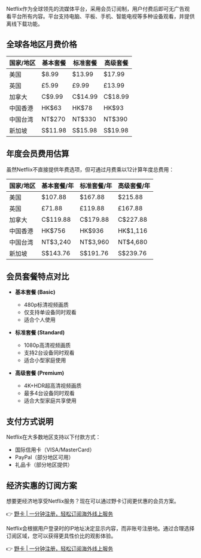 Netflix作为全球领先的流媒体平台，采用会员订阅制，用户付费后即可无广告观看平台所有内容。平台支持电脑、平板、手机、智能电视等多种设备观看，并提供离线下载功能。

## 全球各地区月费价格

| 国家/地区 | 基本套餐 | 标准套餐 | 高级套餐 |
|-----------|----------|----------|-----------|
| 美国 | $8.99 | $13.99 | $17.99 |
| 英国 | £5.99 | £9.99 | £13.99 |
| 加拿大 | C$9.99 | C$14.99 | C$18.99 |
| 中国香港 | HK$63 | HK$78 | HK$93 |
| 中国台湾 | NT$270 | NT$330 | NT$390 |
| 新加坡 | S$11.98 | S$15.98 | S$19.98 |

## 年度会员费用估算

虽然Netflix不直接提供年费选项，但可通过月费乘以12计算年度总费用：

| 国家/地区 | 基本套餐/年 | 标准套餐/年 | 高级套餐/年 |
|-----------|-------------|-------------|-------------|
| 美国 | $107.88 | $167.88 | $215.88 |
| 英国 | £71.88 | £119.88 | £167.88 |
| 加拿大 | C$119.88 | C$179.88 | C$227.88 |
| 中国香港 | HK$756 | HK$936 | HK$1,116 |
| 中国台湾 | NT$3,240 | NT$3,960 | NT$4,680 |
| 新加坡 | S$143.76 | S$191.76 | S$239.76 |

## 会员套餐特点对比

* **基本套餐 (Basic)**
  - 480p标清视频画质
  - 仅支持单设备同时观看
  - 适合个人使用

* **标准套餐 (Standard)**
  - 1080p高清视频画质
  - 支持2台设备同时观看
  - 适合小型家庭使用

* **高级套餐 (Premium)**
  - 4K+HDR超高清视频画质
  - 最多4台设备同时观看
  - 适合大型家庭共享使用

## 支付方式说明

Netflix在大多数地区支持以下付款方式：
- 国际信用卡（VISA/MasterCard）
- PayPal（部分地区可用）
- 礼品卡（部分地区提供）

## 经济实惠的订阅方案

想要更经济地享受Netflix服务？现在可以通过野卡订阅更优惠的会员方案。

👉 [野卡 | 一分钟注册，轻松订阅海外线上服务](https://bit.ly/bewildcard)

Netflix会根据用户登录时的IP地址决定显示内容，而非账号注册地。通过合理选择订阅区域，您可以获得更具性价比的观影体验。

👉 [野卡 | 一分钟注册，轻松订阅海外线上服务](https://bit.ly/bewildcard)